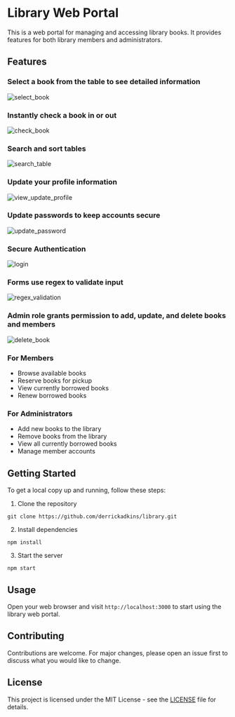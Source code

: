 # Library Web Portal

This is a web portal for managing and accessing library books. It provides features for both library members and administrators.

## Features

### Select a book from the table to see detailed information
  
  ![select_book](https://github.com/derrickadkins/library/assets/11668198/f7c46363-f18d-473a-bc90-54e0b125c5cd)

### Instantly check a book in or out
  
  ![check_book](https://github.com/derrickadkins/library/assets/11668198/5a5c39f0-aa70-4b1e-a7f6-5c0dfa960786)

### Search and sort tables
  
  ![search_table](https://github.com/derrickadkins/library/assets/11668198/ce306da2-7497-4dad-ab90-8948717de705)

### Update your profile information
  
  ![view_update_profile](https://github.com/derrickadkins/library/assets/11668198/ce963b20-5ef2-4cbb-b009-71ff9e0eaf01)

### Update passwords to keep accounts secure
  
  ![update_password](https://github.com/derrickadkins/library/assets/11668198/7a4095fd-d813-4cba-98de-b6d68e99cc30)
  
### Secure Authentication
  
  ![login](https://github.com/derrickadkins/library/assets/11668198/ccac5965-d553-4ff0-943c-13061d5ca77e)

### Forms use regex to validate input
  
  ![regex_validation](https://github.com/derrickadkins/library/assets/11668198/eb35dddd-b2c9-4ba2-9174-b5321ea49c48)

### Admin role grants permission to add, update, and delete books and members
  
  ![delete_book](https://github.com/derrickadkins/library/assets/11668198/84ede89c-45d8-4e78-bcae-6080efb7e7cb)

### For Members

- Browse available books
- Reserve books for pickup
- View currently borrowed books
- Renew borrowed books

### For Administrators

- Add new books to the library
- Remove books from the library
- View all currently borrowed books
- Manage member accounts  

## Getting Started

To get a local copy up and running, follow these steps:

1. Clone the repository
```
git clone https://github.com/derrickadkins/library.git
```
2. Install dependencies
```
npm install
```
3. Start the server
```
npm start
```

## Usage

Open your web browser and visit `http://localhost:3000` to start using the library web portal.

## Contributing

Contributions are welcome. For major changes, please open an issue first to discuss what you would like to change.

## License

This project is licensed under the MIT License - see the [LICENSE](LICENSE) file for details.
````
